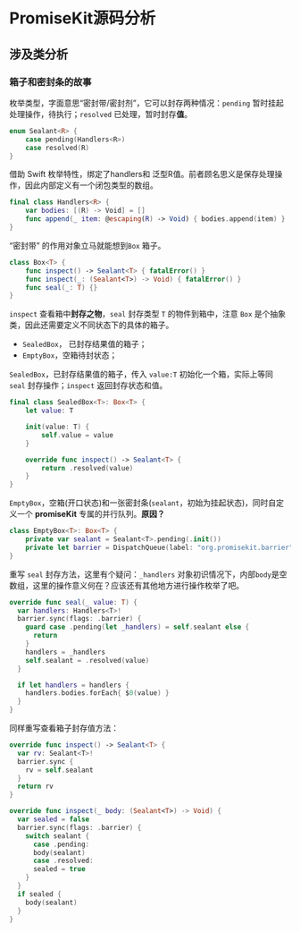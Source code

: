 # PromiseKit源码分析 

## 涉及类分析

### 箱子和密封条的故事

枚举类型，字面意思“密封带/密封剂”，它可以封存两种情况：`pending` 暂时挂起处理操作，待执行；`resolved` 已处理，暂时封存**值**。

```swift
enum Sealant<R> {
    case pending(Handlers<R>)
    case resolved(R)
}
```

借助 Swift 枚举特性，绑定了handlers和 泛型R值。前者顾名思义是保存处理操作，因此内部定义有一个闭包类型的数组。

```swift
final class Handlers<R> {
    var bodies: [(R) -> Void] = []
    func append(_ item: @escaping(R) -> Void) { bodies.append(item) }
}
```

“密封带” 的作用对象立马就能想到`Box` 箱子。

```swift
class Box<T> {
    func inspect() -> Sealant<T> { fatalError() }
    func inspect(_: (Sealant<T>) -> Void) { fatalError() }
    func seal(_: T) {}
}
```

`inspect` 查看箱中**封存之物**，`seal` 封存类型 `T` 的物件到箱中，注意 `Box` 是个抽象类，因此还需要定义不同状态下的具体的箱子。

* `SealedBox`， 已封存结果值的箱子；
* `EmptyBox`，空箱待封状态；



`SealedBox`，已封存结果值的箱子，传入 `value:T` 初始化一个箱，实际上等同 `seal` 封存操作；`inspect` 返回封存状态和值。

```swift
final class SealedBox<T>: Box<T> {
    let value: T

    init(value: T) {
        self.value = value
    }

    override func inspect() -> Sealant<T> {
        return .resolved(value)
    }
}
```

`EmptyBox`，空箱(开口状态)和一张密封条(`sealant`，初始为挂起状态)，同时自定义一个 **promiseKit** 专属的并行队列。**原因？**

```swift
class EmptyBox<T>: Box<T> {
    private var sealant = Sealant<T>.pending(.init())
    private let barrier = DispatchQueue(label: "org.promisekit.barrier", attributes: .concurrent)
}
```

重写 `seal` 封存方法，这里有个疑问：`_handlers` 对象初识情况下，内部`body`是空数组，这里的操作意义何在？应该还有其他地方进行操作枚举了吧。

```swift
override func seal(_ value: T) {
  var handlers: Handlers<T>!
  barrier.sync(flags: .barrier) {
    guard case .pending(let _handlers) = self.sealant else {
      return  
    }
    handlers = _handlers
    self.sealant = .resolved(value)
  }

  if let handlers = handlers {
    handlers.bodies.forEach{ $0(value) }
  }
}
```

同样重写查看箱子封存值方法：

```swift
override func inspect() -> Sealant<T> {
  var rv: Sealant<T>!
  barrier.sync {
    rv = self.sealant
  }
  return rv
}

override func inspect(_ body: (Sealant<T>) -> Void) {
  var sealed = false
  barrier.sync(flags: .barrier) {
    switch sealant {
      case .pending:
      body(sealant)
      case .resolved:
      sealed = true
    }
  }
  if sealed {
    body(sealant)
  }
}
```





























